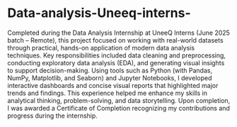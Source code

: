 # Data-analysis-Uneeq-interns-

Completed during the Data Analysis Internship at UneeQ Interns (June 2025 batch – Remote), this project focused on working with real-world datasets through practical, hands-on application of modern data analysis techniques. Key responsibilities included data cleaning and preprocessing, conducting exploratory data analysis (EDA), and generating visual insights to support decision-making. Using tools such as Python (with Pandas, NumPy, Matplotlib, and Seaborn) and Jupyter Notebooks, I developed interactive dashboards and concise visual reports that highlighted major trends and findings. This experience helped me enhance my skills in analytical thinking, problem-solving, and data storytelling. Upon completion, I was awarded a Certificate of Completion recognizing my contributions and progress during the internship.



